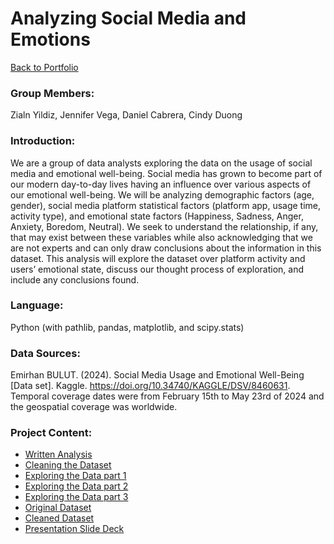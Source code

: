 # Analyzing Social Media and Emotions
[Back to Portfolio](https://github.com/cindyd97/Data-Analysis-Portfolio-Cindy)
### Group Members:
Zialn Yildiz, Jennifer Vega, Daniel Cabrera, Cindy Duong

### Introduction:
We are a group of data analysts exploring the data on the usage of social media and emotional well-being. Social media has grown to become part of our modern day-to-day lives having an influence over various aspects of our emotional well-being. We will be analyzing demographic factors (age, gender), social media platform statistical factors (platform app, usage time, activity type), and emotional state factors (Happiness, Sadness, Anger, Anxiety, Boredom, Neutral).  We seek to understand the relationship, if any, that may exist between these variables while also acknowledging that we are not experts and can only draw conclusions about the information in this dataset. This analysis will explore the dataset over platform activity and users’ emotional state, discuss our thought process of exploration, and include any conclusions found.

### Language: 
Python (with pathlib, pandas, matplotlib, and scipy.stats)

### Data Sources:
Emirhan BULUT. (2024). Social Media Usage and Emotional Well-Being [Data set]. Kaggle. https://doi.org/10.34740/KAGGLE/DSV/8460631.  Temporal coverage dates were from February 15th  to May 23rd of 2024 and the geospatial coverage was worldwide.

### Project Content: 
- [Written Analysis](https://github.com/cindyd97/Analyzing-Social-Media-And-Emotions/blob/main/Final%20Project/Written.Analysis.docx)
- [Cleaning the Dataset](https://github.com/cindyd97/Analyzing-Social-Media-And-Emotions/blob/main/Final%20Project/Final_Data_Clean.ipynb.ipynb)
- [Exploring the Data part 1](https://github.com/cindyd97/Analyzing-Social-Media-And-Emotions/blob/main/Final%20Project/Final_Analysis.ipynb)
- [Exploring the Data part 2](https://github.com/cindyd97/Analyzing-Social-Media-And-Emotions/blob/main/Cindy's_work/Analysis.ipynb)
- [Exploring the Data part 3](https://github.com/cindyd97/Analyzing-Social-Media-And-Emotions/blob/main/Jennifer's_work/analysis.ipynb)
- [Original Dataset](https://github.com/cindyd97/Analyzing-Social-Media-And-Emotions/blob/main/Data/train.csv)
- [Cleaned Dataset](https://github.com/cindyd97/Analyzing-Social-Media-And-Emotions/blob/main/Jennifer's_work/Clean_CSV.csv)
- [Presentation Slide Deck](https://github.com/cindyd97/Analyzing-Social-Media-And-Emotions/blob/main/Final%20Project/Presentation%20Slide%20Deck.pptx)


